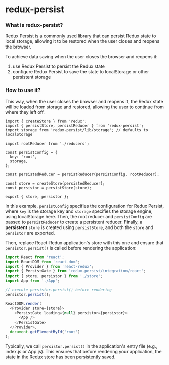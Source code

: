 # redux-persist

### What is redux-persist?
Redux Persist is a commonly used library that can persist Redux state to local storage, allowing it to be restored when 
the user closes and reopens the browser.

To achieve data saving when the user closes the browser and reopens it:
1. use Redux Persist to persist the Redux state
2. configure Redux Persist to save the state to localStorage or other persistent storage

### How to use it?

This way, when the
user closes the browser and reopens it, the Redux state will be loaded from storage and restored, allowing the user to 
continue from where they left off.

``` 
import { createStore } from 'redux';
import { persistStore, persistReducer } from 'redux-persist';
import storage from 'redux-persist/lib/storage'; // defaults to localStorage

import rootReducer from './reducers';

const persistConfig = {
  key: 'root',
  storage,
};

const persistedReducer = persistReducer(persistConfig, rootReducer);

const store = createStore(persistedReducer);
const persistor = persistStore(store);

export { store, persistor };

```

In this example, `persistConfig` specifies the configuration for Redux Persist, where `key` is the storage key and `storage`
specifies the storage engine, using localStorage here. Then, the root reducer and `persistConfig` are passed to 
`persistReducer` to create a persistent reducer. Finally, a **persistent** `store` is created using `persistStore`, 
and both the `store` and `persistor` are exported.

Then, replace React-Redux application's store with this one and ensure that `persistor.persist()` is called before 
rendering the application:
```javascript
import React from 'react';
import ReactDOM from 'react-dom';
import { Provider } from 'react-redux';
import { PersistGate } from 'redux-persist/integration/react'; 
import { store, persistor } from './store'; 
import App from './App';

// execute persistor.persist() before rendering
persistor.persist();

ReactDOM.render(
  <Provider store={store}>
    <PersistGate loading={null} persistor={persistor}> 
      <App />
    </PersistGate>
  </Provider>,
  document.getElementById('root')
);
```
Typically, we call `persistor.persist()` in the application's entry file (e.g., index.js or App.js). 
This ensures that before rendering your application, the state in the Redux store has been persistently saved.

